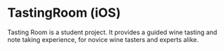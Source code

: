 # TastingRoom (iOS)
Tasting Room is a student project. It provides a guided wine tasting and note taking experience, for novice wine tasters and experts alike.
